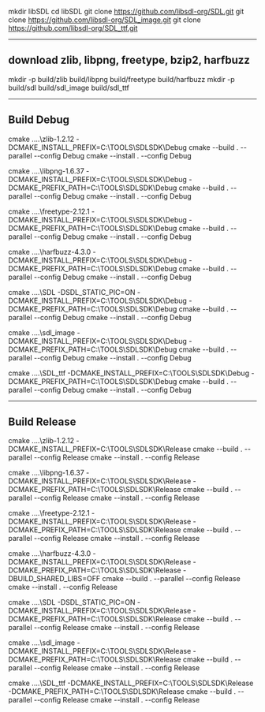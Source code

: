 mkdir libSDL
cd libSDL
git clone https://github.com/libsdl-org/SDL.git
git clone https://github.com/libsdl-org/SDL_image.git
git clone https://github.com/libsdl-org/SDL_ttf.git

---
download zlib, libpng, freetype, bzip2, harfbuzz
---
mkdir -p build/zlib build/libpng build/freetype build/harfbuzz 
mkdir -p build/sdl build/sdl_image build/sdl_ttf

---
Build Debug
---
cmake ..\..\zlib-1.2.12 -DCMAKE_INSTALL_PREFIX=C:\TOOLS\SDLSDK\Debug
cmake --build . --parallel --config Debug
cmake --install . --config Debug

cmake ..\..\libpng-1.6.37 -DCMAKE_INSTALL_PREFIX=C:\TOOLS\SDLSDK\Debug -DCMAKE_PREFIX_PATH=C:\TOOLS\SDLSDK\Debug
cmake --build . --parallel --config Debug
cmake --install . --config Debug

cmake ..\..\freetype-2.12.1 -DCMAKE_INSTALL_PREFIX=C:\TOOLS\SDLSDK\Debug -DCMAKE_PREFIX_PATH=C:\TOOLS\SDLSDK\Debug
cmake --build . --parallel --config Debug
cmake --install . --config Debug

cmake ..\..\harfbuzz-4.3.0 -DCMAKE_INSTALL_PREFIX=C:\TOOLS\SDLSDK\Debug -DCMAKE_PREFIX_PATH=C:\TOOLS\SDLSDK\Debug
cmake --build . --parallel --config Debug
cmake --install . --config Debug

cmake ..\..\SDL -DSDL_STATIC_PIC=ON -DCMAKE_INSTALL_PREFIX=C:\TOOLS\SDLSDK\Debug -DCMAKE_PREFIX_PATH=C:\TOOLS\SDLSDK\Debug
cmake --build . --parallel --config Debug
cmake --install . --config Debug

cmake ..\..\sdl_image -DCMAKE_INSTALL_PREFIX=C:\TOOLS\SDLSDK\Debug -DCMAKE_PREFIX_PATH=C:\TOOLS\SDLSDK\Debug
cmake --build . --parallel --config Debug
cmake --install . --config Debug

cmake ..\..\SDL_ttf -DCMAKE_INSTALL_PREFIX=C:\TOOLS\SDLSDK\Debug -DCMAKE_PREFIX_PATH=C:\TOOLS\SDLSDK\Debug
cmake --build . --parallel --config Debug
cmake --install . --config Debug

---
Build Release
---
cmake ..\..\zlib-1.2.12 -DCMAKE_INSTALL_PREFIX=C:\TOOLS\SDLSDK\Release
cmake --build . --parallel --config Release
cmake --install . --config Release

cmake ..\..\libpng-1.6.37 -DCMAKE_INSTALL_PREFIX=C:\TOOLS\SDLSDK\Release -DCMAKE_PREFIX_PATH=C:\TOOLS\SDLSDK\Release
cmake --build . --parallel --config Release
cmake --install . --config Release

cmake ..\..\freetype-2.12.1 -DCMAKE_INSTALL_PREFIX=C:\TOOLS\SDLSDK\Release -DCMAKE_PREFIX_PATH=C:\TOOLS\SDLSDK\Release
cmake --build . --parallel --config Release
cmake --install . --config Release

cmake ..\..\harfbuzz-4.3.0 -DCMAKE_INSTALL_PREFIX=C:\TOOLS\SDLSDK\Release -DCMAKE_PREFIX_PATH=C:\TOOLS\SDLSDK\Release -DBUILD_SHARED_LIBS=OFF
cmake --build . --parallel --config Release
cmake --install . --config Release

cmake ..\..\SDL -DSDL_STATIC_PIC=ON -DCMAKE_INSTALL_PREFIX=C:\TOOLS\SDLSDK\Release -DCMAKE_PREFIX_PATH=C:\TOOLS\SDLSDK\Release
cmake --build . --parallel --config Release
cmake --install . --config Release

cmake ..\..\sdl_image -DCMAKE_INSTALL_PREFIX=C:\TOOLS\SDLSDK\Release -DCMAKE_PREFIX_PATH=C:\TOOLS\SDLSDK\Release
cmake --build . --parallel --config Release
cmake --install . --config Release

cmake ..\..\SDL_ttf -DCMAKE_INSTALL_PREFIX=C:\TOOLS\SDLSDK\Release -DCMAKE_PREFIX_PATH=C:\TOOLS\SDLSDK\Release
cmake --build . --parallel --config Release
cmake --install . --config Release











